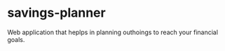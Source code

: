 # savings-planner

Web application that heplps in planning outhoings to reach your financial goals.
